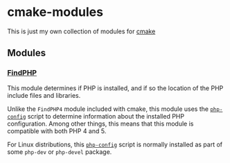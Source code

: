 cmake-modules
=============

This is just my own collection of modules for [cmake](http://www.cmake.org/)

## Modules

### [FindPHP](FindPHP.cmake)
This module determines if PHP is installed, and if so the location of the PHP include files and libraries.

Unlike the `FindPHP4` module included with cmake, this module uses the
[`php-config`](http://php.net/manual/en/install.pecl.php-config.php) script to determine
information about the installed PHP configuration.  Among other things, this means that this
module is compatible with both PHP 4 and 5.

For Linux distributions, this [`php-config`](http://php.net/manual/en/install.pecl.php-config.php)
script is normally installed as part of some `php-dev` or `php-devel` package.
